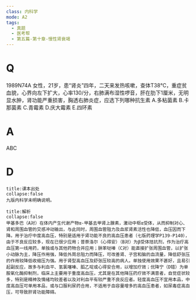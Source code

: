 ```yaml
---
class: 内科学
mode: A2
tags:
  - 真题
  - 医考帮
  - 第五篇-第十章-慢性肾衰竭
---
```


# Q
1989N74A 女性，21岁，患“肾炎”四年，二天来发热咳嗽，查体T38℃，重症贫血貌，心界向左下扩大，心率130/分，右肺满布湿性啰音，肝在肋下1厘米，无明显水肿，肾功能严重损害，胸透右肺炎症，应选下列哪种抗生素
A.多粘菌素
B.卡那菌素
C.青霉素
D.庆大霉素
E.四环素

# A
ABC
# D
```ad-note
title:课本出处
collapse:false
九版内科学未明确说明。
```

```ad-summary
title:解析
collapse:false
甲基多巴（A对）在体内产生代谢产物α-甲基去甲肾上腺素，激动中枢α受体，从而抑制对心、肾和周围血管的交感冲动输出，与此同时，周围血管阻力及血浆肾素活性也降低，血压因而下降。用于治疗中度高血压，特别是适用于肾功能不良的高血压患者（七版药理学P139-P140），由于不良反应较多，现在已很少应用；普萘洛尔（心得安）（B对）为β受体拮抗剂，作为治疗高血压第一线用药，单独或与其他药物合并应用；肼苯哒嗪（C对）能直接扩张周围血管，以扩张小动脉为主，降压作用强，降低外周总阻力而降压，可改善肾、子宫和脑的血流量，降低舒张压的作用较降低收缩压为强。用于肾型高血压及舒张压较高的病人。单独使用效果不甚好，且易引起副反应，故多与利血平、氢氯噻嗪、胍乙啶或心得安合用，以增加疗效；优降宁（D错）为单胺氧化酶抑制剂，临床上主要用于重度高血压，尤其是在其他降压药疗效不满意者，自觉症状较多，特别是精神及情绪均较差者以及对利血平有较严重不良反应者。轻度高血压不宜用本品，中度高血压可单用本品，或与口服利尿药合用，不适用于血容量增多的高血压患者，如尿毒症高血压，可导致肝肾功能障碍。
```

